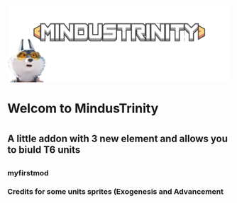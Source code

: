 <img src=https://github.com/Arth0x/AetherUnbound/blob/master/sprites/ui/front-cover.png>

<h1>Welcom to MindusTrinity<h1>

<h2>A little addon with 3 new element and allows you to biuld T6 units<h2>

<h3>myfirstmod<h3>







<h3>Credits for some units sprites (Exogenesis and Advancement<h3>